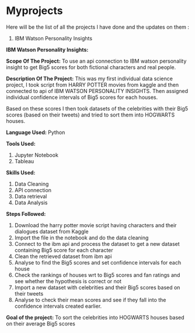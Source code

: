 # Myprojects
Here will be the list of all the projects I have done and the updates on them :

1) IBM Watson Personality Insights



**IBM Watson Personality Insights:**

**Scope Of The Project:**
To use an api connection to IBM watson personality insight to get Big5 scores for both fictional characters and real people.

**Description Of The Project:**
This was my first individual data science project, I took script from HARRY POTTER movies from kaggle and then
connected to api of IBM WATSON PERSONALITY INSIGHTS. Then assigned individual confidence intervals of Big5 scores for each houses.

Based on these scores I then took datasets of the celebrities with their Big5 scores (based on their tweets) and tried to sort them into HOGWARTS houses.

**Language Used:** Python

**Tools Used:** 
1. Jupyter Notebook 
2. Tableau

**Skills Used:**
1. Data Cleaning 
2. API connection
3. Data retrieval
4. Data Analysis

**Steps Followed:**
1. Download the harry potter movie script having characters and their dialogues dataset from Kaggle
2. Import the file in the notebook and do the data cleaning
3. Connect to the ibm api and process the dataset to get a new dataset containing Big5 score for each character
4. Clean the retrieved dataset from ibm api
5. Analyse to find the Big5 scores and set confidence intervals for each house
6. Check the rankings of houses wrt to Big5 scores and fan ratings and see whether the hypothesis is correct or not
7. Import a new dataset with celebrities and their Big5 scores based on their tweets
8. Analyse to check their mean scores and see if they fall into the confidence intervals created earlier.

**Goal of the project:** To sort the celebrities into  HOGWARTS houses based on their average Big5 scores
